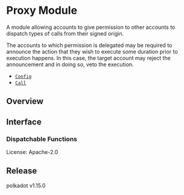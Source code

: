 # Proxy Module
A module allowing accounts to give permission to other accounts to dispatch types of calls from
their signed origin.

The accounts to which permission is delegated may be required to announce the action that they
wish to execute some duration prior to execution happens. In this case, the target account may
reject the announcement and in doing so, veto the execution.

- [`Config`](https://docs.rs/pallet-proxy/latest/pallet_proxy/pallet/trait.Config.html)
- [`Call`](https://docs.rs/pallet-proxy/latest/pallet_proxy/pallet/enum.Call.html)

## Overview

## Interface

### Dispatchable Functions

[`Call`]: ./enum.Call.html
[`Config`]: ./trait.Config.html

License: Apache-2.0


## Release

polkadot v1.15.0
